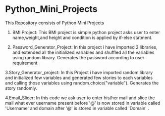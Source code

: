 # Python_Mini_Projects
This Repository consists of Python Mini Projects 
 
1. BMI Project: 
This BMI project is simple python project asks user to enter name,weight,and height and condition is applied by if-else statment.

2. Password_Generator_Project:
In this project i have imported 2 libraries, and extended all the initialized variables and shuffled all the variables using random library.
Generates the password according to user requirement
   
3.Story_Generator_project:
In this Project i have imported random library and initialized few variables and generated few stories to each variables and calling those variables using random.choice("variable"). Generates the story randomly.

4.Email_Slicer:
In this code we ask user to enter his/her mail and slice the mail what ever username present before '@' is now stored in variable called 'Username' and domain 
after '@' is stored in variable called 'Domain' . 




